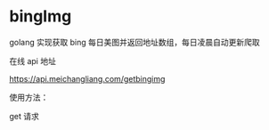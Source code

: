 # bingImg

golang 实现获取 bing 每日美图并返回地址数组，每日凌晨自动更新爬取

在线 api 地址

https://api.meichangliang.com/getbingimg

使用方法：

get 请求

